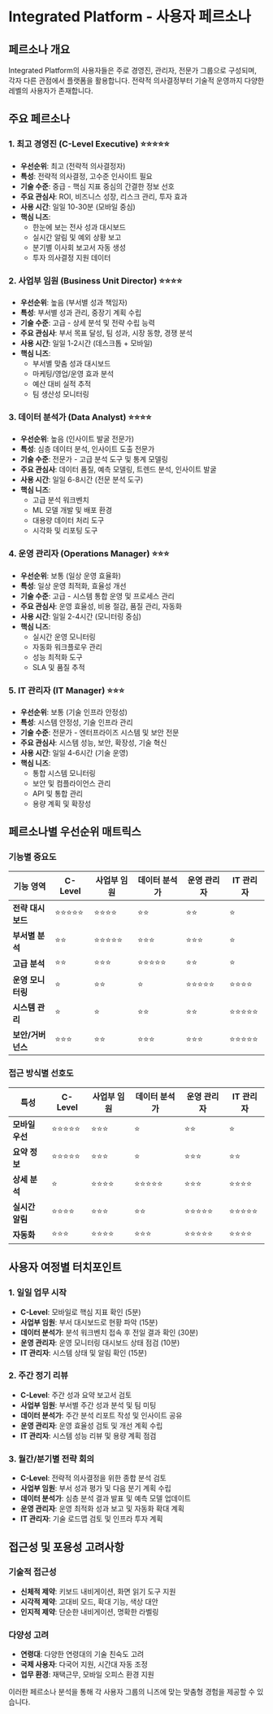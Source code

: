 # Integrated Platform - 사용자 페르소나

## 페르소나 개요

Integrated Platform의 사용자들은 주로 경영진, 관리자, 전문가 그룹으로 구성되며, 각자 다른 관점에서 플랫폼을 활용합니다. 전략적 의사결정부터 기술적 운영까지 다양한 레벨의 사용자가 존재합니다.

## 주요 페르소나

### 1. 최고 경영진 (C-Level Executive) ⭐⭐⭐⭐⭐
- **우선순위**: 최고 (전략적 의사결정자)
- **특성**: 전략적 의사결정, 고수준 인사이트 필요
- **기술 수준**: 중급 - 핵심 지표 중심의 간결한 정보 선호
- **주요 관심사**: ROI, 비즈니스 성장, 리스크 관리, 투자 효과
- **사용 시간**: 일일 10-30분 (모바일 중심)
- **핵심 니즈**: 
  - 한눈에 보는 전사 성과 대시보드
  - 실시간 알림 및 예외 상황 보고
  - 분기별 이사회 보고서 자동 생성
  - 투자 의사결정 지원 데이터

### 2. 사업부 임원 (Business Unit Director) ⭐⭐⭐⭐
- **우선순위**: 높음 (부서별 성과 책임자)
- **특성**: 부서별 성과 관리, 중장기 계획 수립
- **기술 수준**: 고급 - 상세 분석 및 전략 수립 능력
- **주요 관심사**: 부서 목표 달성, 팀 성과, 시장 동향, 경쟁 분석
- **사용 시간**: 일일 1-2시간 (데스크톱 + 모바일)
- **핵심 니즈**:
  - 부서별 맞춤 성과 대시보드
  - 마케팅/영업/운영 효과 분석
  - 예산 대비 실적 추적
  - 팀 생산성 모니터링

### 3. 데이터 분석가 (Data Analyst) ⭐⭐⭐⭐
- **우선순위**: 높음 (인사이트 발굴 전문가)
- **특성**: 심층 데이터 분석, 인사이트 도출 전문가
- **기술 수준**: 전문가 - 고급 분석 도구 및 통계 모델링
- **주요 관심사**: 데이터 품질, 예측 모델링, 트렌드 분석, 인사이트 발굴
- **사용 시간**: 일일 6-8시간 (전문 분석 도구)
- **핵심 니즈**:
  - 고급 분석 워크벤치
  - ML 모델 개발 및 배포 환경
  - 대용량 데이터 처리 도구
  - 시각화 및 리포팅 도구

### 4. 운영 관리자 (Operations Manager) ⭐⭐⭐
- **우선순위**: 보통 (일상 운영 효율화)
- **특성**: 일상 운영 최적화, 효율성 개선
- **기술 수준**: 고급 - 시스템 통합 운영 및 프로세스 관리
- **주요 관심사**: 운영 효율성, 비용 절감, 품질 관리, 자동화
- **사용 시간**: 일일 2-4시간 (모니터링 중심)
- **핵심 니즈**:
  - 실시간 운영 모니터링
  - 자동화 워크플로우 관리
  - 성능 최적화 도구
  - SLA 및 품질 추적

### 5. IT 관리자 (IT Manager) ⭐⭐⭐
- **우선순위**: 보통 (기술 인프라 안정성)
- **특성**: 시스템 안정성, 기술 인프라 관리
- **기술 수준**: 전문가 - 엔터프라이즈 시스템 및 보안 전문
- **주요 관심사**: 시스템 성능, 보안, 확장성, 기술 혁신
- **사용 시간**: 일일 4-6시간 (기술 운영)
- **핵심 니즈**:
  - 통합 시스템 모니터링
  - 보안 및 컴플라이언스 관리
  - API 및 통합 관리
  - 용량 계획 및 확장성

## 페르소나별 우선순위 매트릭스

### 기능별 중요도

| 기능 영역 | C-Level | 사업부 임원 | 데이터 분석가 | 운영 관리자 | IT 관리자 |
|-----------|---------|-------------|---------------|-------------|-----------|
| **전략 대시보드** | ⭐⭐⭐⭐⭐ | ⭐⭐⭐⭐ | ⭐⭐ | ⭐⭐ | ⭐ |
| **부서별 분석** | ⭐⭐ | ⭐⭐⭐⭐⭐ | ⭐⭐⭐ | ⭐⭐⭐ | ⭐ |
| **고급 분석** | ⭐⭐ | ⭐⭐⭐ | ⭐⭐⭐⭐⭐ | ⭐⭐ | ⭐ |
| **운영 모니터링** | ⭐ | ⭐⭐ | ⭐ | ⭐⭐⭐⭐⭐ | ⭐⭐⭐⭐ |
| **시스템 관리** | ⭐ | ⭐ | ⭐⭐ | ⭐⭐ | ⭐⭐⭐⭐⭐ |
| **보안/거버넌스** | ⭐⭐⭐ | ⭐⭐ | ⭐⭐⭐ | ⭐⭐⭐ | ⭐⭐⭐⭐⭐ |

### 접근 방식별 선호도

| 특성 | C-Level | 사업부 임원 | 데이터 분석가 | 운영 관리자 | IT 관리자 |
|------|---------|-------------|---------------|-------------|-----------|
| **모바일 우선** | ⭐⭐⭐⭐⭐ | ⭐⭐⭐ | ⭐ | ⭐⭐ | ⭐ |
| **요약 정보** | ⭐⭐⭐⭐⭐ | ⭐⭐⭐ | ⭐ | ⭐⭐⭐ | ⭐⭐ |
| **상세 분석** | ⭐ | ⭐⭐⭐⭐ | ⭐⭐⭐⭐⭐ | ⭐⭐⭐ | ⭐⭐⭐⭐ |
| **실시간 알림** | ⭐⭐⭐⭐ | ⭐⭐⭐ | ⭐⭐ | ⭐⭐⭐⭐⭐ | ⭐⭐⭐⭐⭐ |
| **자동화** | ⭐⭐⭐ | ⭐⭐⭐⭐ | ⭐⭐⭐ | ⭐⭐⭐⭐⭐ | ⭐⭐⭐⭐ |

## 사용자 여정별 터치포인트

### 1. 일일 업무 시작
- **C-Level**: 모바일로 핵심 지표 확인 (5분)
- **사업부 임원**: 부서 대시보드로 현황 파악 (15분)
- **데이터 분석가**: 분석 워크벤치 접속 후 전일 결과 확인 (30분)
- **운영 관리자**: 운영 모니터링 대시보드 상태 점검 (10분)
- **IT 관리자**: 시스템 상태 및 알림 확인 (15분)

### 2. 주간 정기 리뷰
- **C-Level**: 주간 성과 요약 보고서 검토
- **사업부 임원**: 부서별 주간 성과 분석 및 팀 미팅
- **데이터 분석가**: 주간 분석 리포트 작성 및 인사이트 공유
- **운영 관리자**: 운영 효율성 검토 및 개선 계획 수립
- **IT 관리자**: 시스템 성능 리뷰 및 용량 계획 점검

### 3. 월간/분기별 전략 회의
- **C-Level**: 전략적 의사결정을 위한 종합 분석 검토
- **사업부 임원**: 부서 성과 평가 및 다음 분기 계획 수립
- **데이터 분석가**: 심층 분석 결과 발표 및 예측 모델 업데이트
- **운영 관리자**: 운영 최적화 성과 보고 및 자동화 확대 계획
- **IT 관리자**: 기술 로드맵 검토 및 인프라 투자 계획

## 접근성 및 포용성 고려사항

### 기술적 접근성
- **신체적 제약**: 키보드 내비게이션, 화면 읽기 도구 지원
- **시각적 제약**: 고대비 모드, 확대 기능, 색상 대안
- **인지적 제약**: 단순한 내비게이션, 명확한 라벨링

### 다양성 고려
- **연령대**: 다양한 연령대의 기술 친숙도 고려
- **국제 사용자**: 다국어 지원, 시간대 자동 조정
- **업무 환경**: 재택근무, 모바일 오피스 환경 지원

이러한 페르소나 분석을 통해 각 사용자 그룹의 니즈에 맞는 맞춤형 경험을 제공할 수 있습니다.
